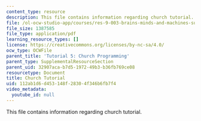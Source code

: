 ```yaml
---
content_type: resource
description: This file contains information regarding church tutorial.
file: /ol-ocw-studio-app/courses/res-9-003-brains-minds-and-machines-summer-course-summer-2015/112ab1d6d453148f28304f346b6fb7f4_MITRES_9_003SUM15_tut5.pdf
file_size: 1387585
file_type: application/pdf
learning_resource_types: []
license: https://creativecommons.org/licenses/by-nc-sa/4.0/
ocw_type: OCWFile
parent_title: 'Tutorial 5: Church Programming'
parent_type: SupplementalResourceSection
parent_uid: 32907aca-b7d5-1972-49b3-b36fb769ce08
resourcetype: Document
title: Church Tutorial
uid: 112ab1d6-d453-148f-2830-4f346b6fb7f4
video_metadata:
  youtube_id: null
---
```

This file contains information regarding church tutorial.